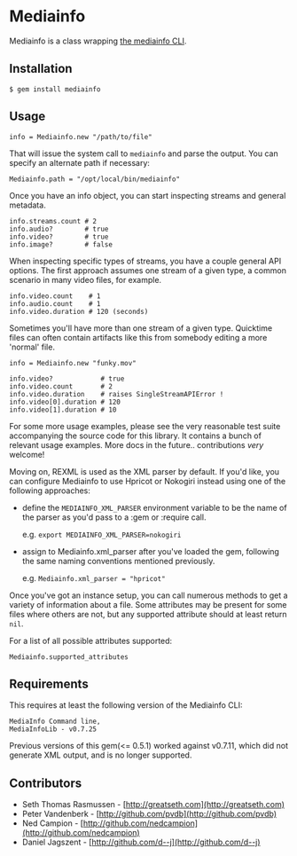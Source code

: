 # Mediainfo

Mediainfo is a class wrapping [the mediainfo CLI](http://mediainfo.sourceforge.net).

## Installation
    
    $ gem install mediainfo
    
## Usage
    
    info = Mediainfo.new "/path/to/file"
    
That will issue the system call to `mediainfo` and parse the output. 
You can specify an alternate path if necessary:
    
    Mediainfo.path = "/opt/local/bin/mediainfo"
    
Once you have an info object, you can start inspecting streams and general metadata.
    
    info.streams.count # 2
    info.audio?        # true
    info.video?        # true
    info.image?        # false
    
When inspecting specific types of streams, you have a couple general API options. The 
first approach assumes one stream of a given type, a common scenario in many video files, 
for example.
    
    info.video.count    # 1
    info.audio.count    # 1
    info.video.duration # 120 (seconds)
    
Sometimes you'll have more than one stream of a given type. Quicktime files can often 
contain artifacts like this from somebody editing a more 'normal' file.
    
    info = Mediainfo.new "funky.mov"
    
    info.video?            # true
    info.video.count       # 2
    info.video.duration    # raises SingleStreamAPIError !
    info.video[0].duration # 120
    info.video[1].duration # 10
    
For some more usage examples, please see the very reasonable test suite accompanying the source code 
for this library. It contains a bunch of relevant usage examples. More docs in the future.. contributions 
*very* welcome!

Moving on, REXML is used as the XML parser by default. If you'd like, you can 
configure Mediainfo to use Hpricot or Nokogiri instead using one of 
the following approaches:

  * define the `MEDIAINFO_XML_PARSER` environment variable to be the 
    name of the parser as you'd pass to a :gem or :require call. 
    
    e.g. `export MEDIAINFO_XML_PARSER=nokogiri`
    
  * assign to Mediainfo.xml_parser after you've loaded the gem, 
    following the same naming conventions mentioned previously.
    
    e.g. `Mediainfo.xml_parser = "hpricot"`
    

Once you've got an instance setup, you can call numerous methods to get 
a variety of information about a file. Some attributes may be present 
for some files where others are not, but any supported attribute 
should at least return `nil`.

For a list of all possible attributes supported:
  
    Mediainfo.supported_attributes
  
## Requirements

This requires at least the following version of the Mediainfo CLI:
  
    MediaInfo Command line,
    MediaInfoLib - v0.7.25
  
Previous versions of this gem(<= 0.5.1) worked against v0.7.11, which did not 
generate XML output, and is no longer supported.

## Contributors

* Seth Thomas Rasmussen - [http://greatseth.com](http://greatseth.com)
* Peter Vandenberk      - [http://github.com/pvdb](http://github.com/pvdb)
* Ned Campion           - [http://github.com/nedcampion](http://github.com/nedcampion)
* Daniel Jagszent       - [http://github.com/d--j](http://github.com/d--j)
